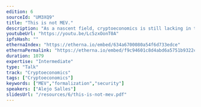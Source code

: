 ```yaml
---
edition: 6
sourceId: "UM3XQ9"
title: "This is not MEV."
description: "As a nascent field, cryptoeconomics is still lacking in terms of formal definitions upon which a cohesive theoretical edifice can be built. Maximal Extractable Value (MEV) is a particular example of a technical concept where there is no widely agreed upon formalization. Here, we discuss the difficulties in arriving to such a formulation, and survey some proposals. Critically, we emphasize what MEV is *not*, highlighting the critical aspects that need to be encompassed in its definition."
youtubeUrl: "https://youtu.be/Lc5zxOonT0A"
ipfsHash: ""
ethernaIndex: "https://etherna.io/embed/634a6700080a54f6d733edce"
ethernaPermalink: "https://etherna.io/embed/f9c94601c8d4abd6a5751b9322ca0fd2cf6f10753a80cd91c98e9b07ccc85523"
duration: 1079
expertise: "Intermediate"
type: "Talk"
track: "Cryptoeconomics"
tags: ["Cryptoeconomics"]
keywords: ["MEV","formalization","security"]
speakers: ["Alejo Salles"]
slidesUrl: "/resources/6/this-is-not-mev.pdf"
---
```

